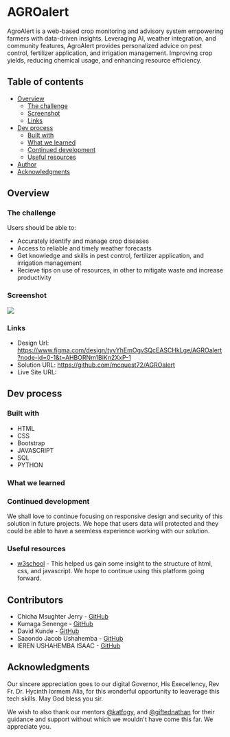 # AGROalert

AgroAlert is a web-based crop monitoring and advisory system empowering farmers with data-driven insights. Leveraging AI, weather integration, and community features, AgroAlert provides personalized advice on pest control, fertilizer application, and irrigation management. Improving crop yields, reducing chemical usage, and enhancing resource efficiency.

 

## Table of contents

- [Overview](#overview)
  - [The challenge](#the-challenge)
  - [Screenshot](#screenshot)
  - [Links](#links)
- [Dev process](#my-process)
  - [Built with](#built-with)
  - [What we learned](#what-i-learned)
  - [Continued development](#continued-development)
  - [Useful resources](#useful-resources)
- [Author](#author)
- [Acknowledgments](#acknowledgments)


## Overview

### The challenge

Users should be able to:

- Accurately identify and manage crop diseases
- Access to reliable and timely weather forecasts
- Get knowledge and skills in pest control, fertilizer application, and irrigation management
- Recieve tips on use of resources, in other to mitigate waste and increase productivity

### Screenshot

![](./assest/design/Landing_page.png)


### Links

- Design Url: https://www.figma.com/design/tyvYhEmOgvSQcEASCHkLge/AGROalert?node-id=0-1&t=AHBORNm1BiKn2XxP-1
- Solution URL: https://github.com/mcquest72/AGROalert 
- Live Site URL: 

## Dev process

### Built with

- HTML
- CSS
- Bootstrap
- JAVASCRIPT
- SQL
- PYTHON 

### What we learned




### Continued development

We shall love to continue focusing on responsive design and security of this solution in future projects. We hope that users data will protected and they could be able to have a seemless experience working with our solution.


### Useful resources

- [w3school](https://www.w3schools.com/) - This helped us gain some insight to the structure of html, css, and javascript. We hope to continue using this platform going forward.

## Contributors

- Chicha Msughter Jerry - [GitHub](https://github.com/mcquest72)
- Kumaga Senenge  - [GitHub](https://github.com/Beacon-Tek)
- David Kunde - [GitHub](https://github.com/David-Kunde)
- Saaondo Jacob Ushahemba - [GitHub](https://github.com/saaondojacob) 
- IEREN USHAHEMBA ISAAC - [GitHub](https://github.com/iushahemba170)


## Acknowledgments

Our sincere appreciation goes to our digital Governor, His Execellency, Rev Fr. Dr. Hycinth Iormem Alia, for this wonderful opportunity to leaverage this tech skills. May God bless you sir.

We wish to also thank our mentors [@katfogy](https://github.com/katfogy), and [@giftednathan](https://github.com/giftednathan) for their guidance and support without which we wouldn't have come this far. We appreciate you.
